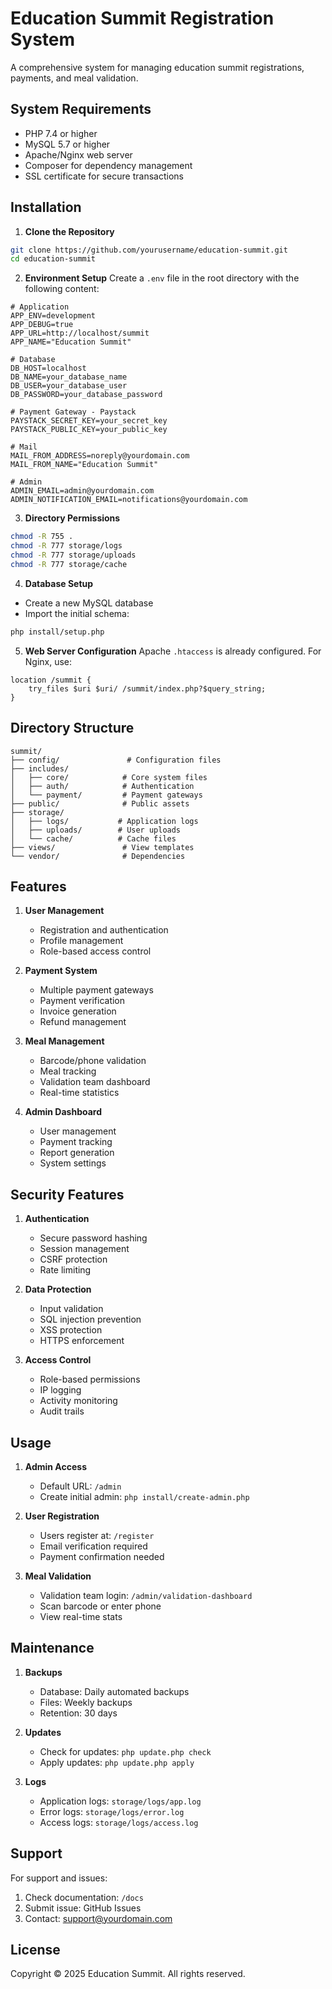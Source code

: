 # Education Summit Registration System

A comprehensive system for managing education summit registrations, payments, and meal validation.

## System Requirements

- PHP 7.4 or higher
- MySQL 5.7 or higher
- Apache/Nginx web server
- Composer for dependency management
- SSL certificate for secure transactions

## Installation

1. **Clone the Repository**
```bash
git clone https://github.com/yourusername/education-summit.git
cd education-summit
```

2. **Environment Setup**
Create a `.env` file in the root directory with the following content:
```env
# Application
APP_ENV=development
APP_DEBUG=true
APP_URL=http://localhost/summit
APP_NAME="Education Summit"

# Database
DB_HOST=localhost
DB_NAME=your_database_name
DB_USER=your_database_user
DB_PASSWORD=your_database_password

# Payment Gateway - Paystack
PAYSTACK_SECRET_KEY=your_secret_key
PAYSTACK_PUBLIC_KEY=your_public_key

# Mail
MAIL_FROM_ADDRESS=noreply@yourdomain.com
MAIL_FROM_NAME="Education Summit"

# Admin
ADMIN_EMAIL=admin@yourdomain.com
ADMIN_NOTIFICATION_EMAIL=notifications@yourdomain.com
```

3. **Directory Permissions**
```bash
chmod -R 755 .
chmod -R 777 storage/logs
chmod -R 777 storage/uploads
chmod -R 777 storage/cache
```

4. **Database Setup**
- Create a new MySQL database
- Import the initial schema:
```bash
php install/setup.php
```

5. **Web Server Configuration**
Apache `.htaccess` is already configured. For Nginx, use:
```nginx
location /summit {
    try_files $uri $uri/ /summit/index.php?$query_string;
}
```

## Directory Structure

```
summit/
├── config/               # Configuration files
├── includes/
│   ├── core/            # Core system files
│   ├── auth/            # Authentication
│   └── payment/         # Payment gateways
├── public/              # Public assets
├── storage/
│   ├── logs/           # Application logs
│   ├── uploads/        # User uploads
│   └── cache/          # Cache files
├── views/               # View templates
└── vendor/              # Dependencies
```

## Features

1. **User Management**
   - Registration and authentication
   - Profile management
   - Role-based access control

2. **Payment System**
   - Multiple payment gateways
   - Payment verification
   - Invoice generation
   - Refund management

3. **Meal Management**
   - Barcode/phone validation
   - Meal tracking
   - Validation team dashboard
   - Real-time statistics

4. **Admin Dashboard**
   - User management
   - Payment tracking
   - Report generation
   - System settings

## Security Features

1. **Authentication**
   - Secure password hashing
   - Session management
   - CSRF protection
   - Rate limiting

2. **Data Protection**
   - Input validation
   - SQL injection prevention
   - XSS protection
   - HTTPS enforcement

3. **Access Control**
   - Role-based permissions
   - IP logging
   - Activity monitoring
   - Audit trails

## Usage

1. **Admin Access**
   - Default URL: `/admin`
   - Create initial admin: `php install/create-admin.php`

2. **User Registration**
   - Users register at: `/register`
   - Email verification required
   - Payment confirmation needed

3. **Meal Validation**
   - Validation team login: `/admin/validation-dashboard`
   - Scan barcode or enter phone
   - View real-time stats

## Maintenance

1. **Backups**
   - Database: Daily automated backups
   - Files: Weekly backups
   - Retention: 30 days

2. **Updates**
   - Check for updates: `php update.php check`
   - Apply updates: `php update.php apply`

3. **Logs**
   - Application logs: `storage/logs/app.log`
   - Error logs: `storage/logs/error.log`
   - Access logs: `storage/logs/access.log`

## Support

For support and issues:
1. Check documentation: `/docs`
2. Submit issue: GitHub Issues
3. Contact: support@yourdomain.com

## License

Copyright © 2025 Education Summit. All rights reserved.

